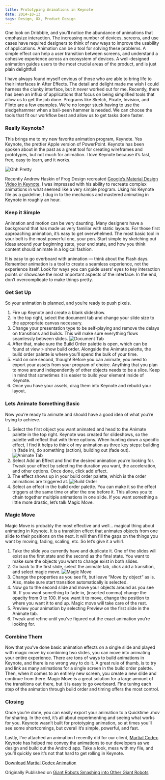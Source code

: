 ```yaml
---
title: Prototyping Animations in Keynote
date: 2014-10-13
tags: Design, UX, Product Design
---
```


One look on Dribbble, and you’ll notice the abundance of animations that emphasize interaction. The increasing number of devices, screens, and use cases have required designers to think of new ways to improve the usability of applications. Animation can be a tool for solving these problems. A simple effect can help a user transition between screens, and understand a cohesive experience across an ecosystem of devices. A well-designed animation guides users to the most crucial areas of the product, and is just plain delightful!

I have always found myself envious of those who are able to bring life to their interfaces in After Effects. The detail and delight made me wish I could harness the clunky interface, but it never worked out for me. Recently, there has been an influx of applications that focus on being simplified tools that allow us to get the job done. Programs like Sketch, Pixate, Invision, and Flinto are a few examples. We’re no longer stuck having to use the sledgehammer when a ball-peen hammer is needed. We can choose the tools that fit our workflow best and allow us to get tasks done faster.

### Really Keynote?
This brings me to my new favorite animation program, Keynote. Yes Keynote, the prettier Apple version of PowerPoint. Keynote has been spoken about in the past as a great tool for creating wireframes and prototypes, but not much for animation. I love Keynote because it’s fast, free, easy to learn, and it works.

![Ohh Pretty](http://images.thoughtbot.com/animation-in-keynote/system-select.gif)

Recently Andrew Haskin of Frog Design recreated [Google’s Material Design Video in Keynote](http://designmind.frogdesign.com/blog/google-s-material-design-video-recreated-in-keynote.html). I was impressed with his ability to recreate complex animations in what seemed like a very simple program. Using his Keynote file as a guideline, I dug in to the mechanics and mastered animating in Keynote in roughly an hour.

### Keep it Simple
Animation and motion can be very daunting. Many designers have a background that has made us very familiar with static layouts. For those first approaching animation, it’s easy to get overwhelmed. The most basic tool in your belt is the most powerful one, your pen. Start simple by sketching out ideas around your beginning state, your end state, and how you think content should animate in a logical fashion.

It is easy to go overboard with animation — think about the Flash days. Remember animation is a tool to create a seamless experience, not the experience itself. Look for ways you can guide users’ eyes to key interaction points or showcase the most important aspects of the interface. In the end, don’t overcomplicate to make things pretty.

### Get Set Up
So your animation is planned, and you’re ready to push pixels.

1. Fire up Keynote and create a blank slideshow.
2. In the top right, select the document tab and change your slide size to the appropriate canvas necessary.
3. Change your presentation type to be self-playing and remove the delays on transitions and builds. This will make sure everything flows seamlessly between slides.
![Document Tab](http://images.thoughtbot.com/animation-in-keynote/document-tab.png)
4. After that, make sure the Build Order palette is open, which can be found at view > show build order. Alongside the Animate palette, the build order palette is where you’ll spend the bulk of your time.
5. Hold on one second, though! Before you can animate, you need to export your assets from your program of choice. Anything that you plan to move around independently of other objects needs to be a slice. Keep in mind that sometimes it is easier to build your element inside of Keynote.
6. Once you have your assets, drag them into Keynote and rebuild your layout.

### Lets Animate Something Basic
Now you’re ready to animate and should have a good idea of what you’re trying to achieve.

1. Select the first object you want animated and head to the Animate palette in the top right. Keynote was created for slideshows, so the palette will reflect that with three options. When hunting down a specific effect, I find it helps to think of my animation as three key steps: building in (fade in), do something (action), building out (fade out).
![Animate Tab](http://images.thoughtbot.com/animation-in-keynote/animate-tab.png)
2. Select Add an Effect and find the desired animation you’re looking for. Tweak your effect by selecting the duration you want, the acceleration, and other options. Once done, click add effect.
3. The effect shows up in your build order palette, which is the order animations are triggered at.
![Build Order](http://images.thoughtbot.com/animation-in-keynote/build-order.png)
4. Select an effect in the build order palette. You can make it so the effect triggers at the same time or after the one before it. This allows you to chain together multiple animations in one slide. If you want something a little more drastic, let’s talk Magic Move.

### Magic Move
Magic Move is probably the most effective and well... magical thing about animating in Keynote. It is a transition effect that animates objects from one slide to their positions on the next. It will then fill the gaps on the things you want by moving, fading, scaling, etc. So let’s give it a whirl.

1. Take the slide you currently have and duplicate it. One of the slides will exist as the first state and the second as the final state. You want to make sure the objects you want to change exist in both slides.
2. Go back to the first slide, select the animate tab, click add a transition, and select magic move.
![Magic Move](http://images.thoughtbot.com/animation-in-keynote/magic-move.png)
3. Change the properties as you see fit, but leave “Move by object” as is. Also, make sure start transition automatically is selected.
4. Now go to the second slide and move your objects around as you see fit. If you want something to fade in, (inserted comma) change the opacity from 0 to 100. If you want it to move, change the position to where you want it to end up. Magic move will take care of the rest.
5. Preview your animation by selecting Preview on the first slide in the Animate tab.
6. Tweak and refine until you’ve figured out the exact animation you’re looking for.

### Combine Them
Now that you’ve done basic animation effects on a single slide and played with magic move by combining two slides, you can move into animating your entire experience. There are tons of ways to build animations in Keynote, and there is no wrong way to do it. A great rule of thumb, is to try and link as many animations for a single screen in the build order palette. Then, when it comes to an entirely new screen, you create a new slide and continue from there. Magic Move is a great solution for a large amount of the transitions out there, but it is easy to go overboard. Fine tuning each step of the animation through build order and timing offers the most control.

### Closing
Once you’re done, you can easily export your animation to a Quicktime .mov for sharing. In the end, it’s all about experimenting and seeing what works for you. Keynote wasn’t built for prototyping animation, so at times you’ll see some shortcomings, but overall it’s simple, powerful, and fast.

Lastly, I’ve attached an animation I recently did for our client, [Martial Codex]. Keynote has helped me convey the animations to our developers as we design and build out the Android app. Take a look, mess with my file, and you’ll quickly see it’s not that hard to get rolling in Keynote.

[Download Martial Codex Animation](https://www.dropbox.com/s/qk7ku7s0fnrkkbm/MartialCodex-system-select.zip?dl=0)

[Martial Codex]: https://www.martialcodex.com

Originally Published on [Giant Robots Smashing into Other Giant Robots](http://robots.thoughtbot.com/animating-with-keynote)
